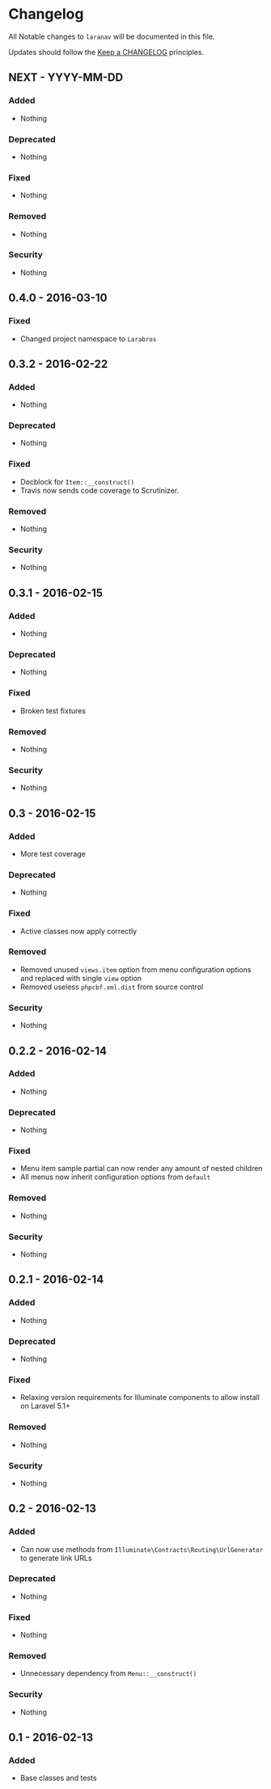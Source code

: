 # Changelog

All Notable changes to `laranav` will be documented in this file.

Updates should follow the [Keep a CHANGELOG](http://keepachangelog.com/) principles.

## NEXT - YYYY-MM-DD

### Added
- Nothing

### Deprecated
- Nothing

### Fixed
- Nothing

### Removed
- Nothing

### Security
- Nothing

## 0.4.0 - 2016-03-10

### Fixed
- Changed project namespace to `Larabros`

## 0.3.2 - 2016-02-22

### Added
- Nothing

### Deprecated
- Nothing

### Fixed
- Docblock for `Item::__construct()`
- Travis now sends code coverage to Scrutinizer.

### Removed
- Nothing

### Security
- Nothing

## 0.3.1 - 2016-02-15

### Added
- Nothing

### Deprecated
- Nothing

### Fixed
- Broken test fixtures

### Removed
- Nothing

### Security
- Nothing

## 0.3 - 2016-02-15

### Added
- More test coverage

### Deprecated
- Nothing

### Fixed
- Active classes now apply correctly

### Removed
- Removed unused `views.item` option from menu configuration options and replaced with single `view` option
- Removed useless `phpcbf.xml.dist` from source control

### Security
- Nothing

## 0.2.2 - 2016-02-14

### Added
- Nothing

### Deprecated
- Nothing

### Fixed
- Menu item sample partial can now render any amount of nested children
- All menus now inherit configuration options from `default`

### Removed
- Nothing

### Security
- Nothing

## 0.2.1 - 2016-02-14

### Added
- Nothing

### Deprecated
- Nothing

### Fixed
- Relaxing version requirements for Illuminate components to allow install on Laravel 5.1+

### Removed
- Nothing

### Security
- Nothing

## 0.2 - 2016-02-13

### Added
- Can now use methods from `Illuminate\Contracts\Routing\UrlGenerator` to generate link URLs

### Deprecated
- Nothing

### Fixed
- Nothing

### Removed
- Unnecessary dependency from `Menu::__construct()`

### Security
- Nothing

## 0.1 - 2016-02-13

### Added
- Base classes and tests
